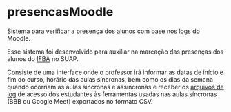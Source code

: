# presencasMoodle
Sistema para verificar a presença dos alunos com base nos logs do Moodle.

Esse sistema foi desenvolvido para auxiliar na marcação das presenças dos alunos do [IFBA](www.ifba.edu.br) no SUAP.

Consiste de uma interface onde o professor irá informar as datas de início e fim do curso, horário das aulas síncronas, bem como os dias da semana quando ocorriam as aulas síncronas e assíncronas e receber os [arquivos de log](https://youtu.be/sZcebrgLgNo) de acesso dos estudantes às ferramentas usadas nas aulas síncronas (BBB ou Google Meet) exportados no formato CSV.
